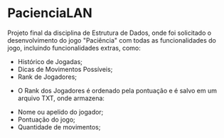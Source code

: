 # PacienciaLAN

Projeto final da disciplina de Estrutura de Dados, onde foi solicitado o desenvolvimento do jogo "Paciência" com todas as funcionalidades
do jogo, incluindo funcionalidades extras, como:

* Histórico de Jogadas;
* Dicas de Movimentos Possíveis;
* Rank de Jogadores;


- O Rank dos Jogadores é ordenado pela pontuação e é salvo em um arquivo TXT, onde armazena:

* Nome ou apelido do jogador;
* Pontuação do jogo;
* Quantidade de movimentos;
